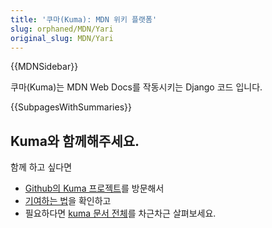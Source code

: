 ```yaml
---
title: '쿠마(Kuma): MDN 위키 플랫폼'
slug: orphaned/MDN/Yari
original_slug: MDN/Yari
---
```


{{MDNSidebar}}

쿠마(Kuma)는 MDN Web Docs를 작동시키는 Django 코드 입니다.

{{SubpagesWithSummaries}}

## Kuma와 함께해주세요.

함께 하고 싶다면

- [Github의 Kuma 프로젝트](https://github.com/mozilla/kuma)를 방문해서
- [기여하는 법](https://github.com/mozilla/kuma/blob/master/CONTRIBUTING.md)을 확인하고
- 필요하다면 [kuma 문서 전체](http://kuma.readthedocs.org/en/latest/)를 차근차근 살펴보세요.
